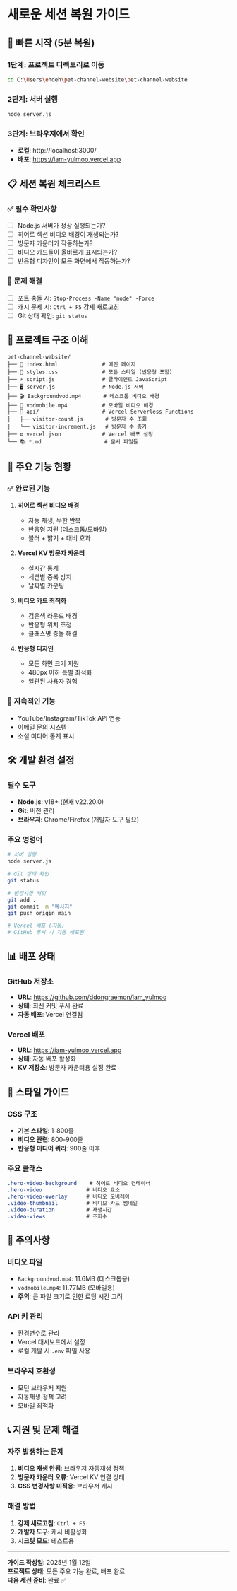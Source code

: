 # 새로운 세션 복원 가이드

## 🚀 빠른 시작 (5분 복원)

### 1단계: 프로젝트 디렉토리로 이동
```bash
cd C:\Users\ehdeh\pet-channel-website\pet-channel-website
```

### 2단계: 서버 실행
```bash
node server.js
```

### 3단계: 브라우저에서 확인
- **로컬**: http://localhost:3000/
- **배포**: https://iam-yulmoo.vercel.app

## 📋 세션 복원 체크리스트

### ✅ 필수 확인사항
- [ ] Node.js 서버가 정상 실행되는가?
- [ ] 히어로 섹션 비디오 배경이 재생되는가?
- [ ] 방문자 카운터가 작동하는가?
- [ ] 비디오 카드들이 올바르게 표시되는가?
- [ ] 반응형 디자인이 모든 화면에서 작동하는가?

### 🔧 문제 해결
- [ ] 포트 충돌 시: `Stop-Process -Name "node" -Force`
- [ ] 캐시 문제 시: `Ctrl + F5` 강제 새로고침
- [ ] Git 상태 확인: `git status`

## 📁 프로젝트 구조 이해

```
pet-channel-website/
├── 📄 index.html              # 메인 페이지
├── 🎨 styles.css              # 모든 스타일 (반응형 포함)
├── ⚡ script.js               # 클라이언트 JavaScript
├── 🖥️ server.js               # Node.js 서버
├── 🎬 Backgroundvod.mp4       # 데스크톱 비디오 배경
├── 📱 vodmobile.mp4           # 모바일 비디오 배경
├── 📁 api/                    # Vercel Serverless Functions
│   ├── visitor-count.js       # 방문자 수 조회
│   └── visitor-increment.js   # 방문자 수 증가
├── ⚙️ vercel.json             # Vercel 배포 설정
└── 📚 *.md                    # 문서 파일들
```

## 🎯 주요 기능 현황

### ✅ 완료된 기능
1. **히어로 섹션 비디오 배경**
   - 자동 재생, 무한 반복
   - 반응형 지원 (데스크톱/모바일)
   - 블러 + 밝기 + 대비 효과

2. **Vercel KV 방문자 카운터**
   - 실시간 통계
   - 세션별 중복 방지
   - 날짜별 카운팅

3. **비디오 카드 최적화**
   - 검은색 라운드 배경
   - 반응형 위치 조정
   - 클래스명 충돌 해결

4. **반응형 디자인**
   - 모든 화면 크기 지원
   - 480px 이하 특별 최적화
   - 일관된 사용자 경험

### 🔄 지속적인 기능
- YouTube/Instagram/TikTok API 연동
- 이메일 문의 시스템
- 소셜 미디어 통계 표시

## 🛠️ 개발 환경 설정

### 필수 도구
- **Node.js**: v18+ (현재 v22.20.0)
- **Git**: 버전 관리
- **브라우저**: Chrome/Firefox (개발자 도구 필요)

### 주요 명령어
```bash
# 서버 실행
node server.js

# Git 상태 확인
git status

# 변경사항 커밋
git add .
git commit -m "메시지"
git push origin main

# Vercel 배포 (자동)
# GitHub 푸시 시 자동 배포됨
```

## 📊 배포 상태

### GitHub 저장소
- **URL**: https://github.com/ddongraemon/iam_yulmoo
- **상태**: 최신 커밋 푸시 완료
- **자동 배포**: Vercel 연결됨

### Vercel 배포
- **URL**: https://iam-yulmoo.vercel.app
- **상태**: 자동 배포 활성화
- **KV 저장소**: 방문자 카운터용 설정 완료

## 🎨 스타일 가이드

### CSS 구조
- **기본 스타일**: 1-800줄
- **비디오 관련**: 800-900줄
- **반응형 미디어 쿼리**: 900줄 이후

### 주요 클래스
```css
.hero-video-background    # 히어로 비디오 컨테이너
.hero-video              # 비디오 요소
.hero-video-overlay      # 비디오 오버레이
.video-thumbnail         # 비디오 카드 썸네일
.video-duration          # 재생시간
.video-views             # 조회수
```

## 🚨 주의사항

### 비디오 파일
- `Backgroundvod.mp4`: 11.6MB (데스크톱용)
- `vodmobile.mp4`: 11.77MB (모바일용)
- **주의**: 큰 파일 크기로 인한 로딩 시간 고려

### API 키 관리
- 환경변수로 관리
- Vercel 대시보드에서 설정
- 로컬 개발 시 `.env` 파일 사용

### 브라우저 호환성
- 모던 브라우저 지원
- 자동재생 정책 고려
- 모바일 최적화

## 📞 지원 및 문제 해결

### 자주 발생하는 문제
1. **비디오 재생 안됨**: 브라우저 자동재생 정책
2. **방문자 카운터 오류**: Vercel KV 연결 상태
3. **CSS 변경사항 미적용**: 브라우저 캐시

### 해결 방법
1. **강제 새로고침**: `Ctrl + F5`
2. **개발자 도구**: 캐시 비활성화
3. **시크릿 모드**: 테스트용

---

**가이드 작성일**: 2025년 1월 12일  
**프로젝트 상태**: 모든 주요 기능 완료, 배포 완료  
**다음 세션 준비**: 완료 ✅


